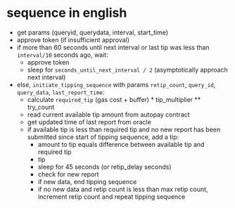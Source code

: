 # sequence in english
- get params (queryid, querydata, interval, start_time)
- approve token (if insufficient approval)
- if more than 60 seconds until next interval or last tip was less than `interval/10` seconds ago, wait:
  - approve token
  - sleep for `seconds_until_next_interval / 2` (asymptotically approach next interval)
- else, `initiate_tipping_sequence` with params `retip_count`, `query_id`, `query_data`, `last_report_time`:
  - calculate `required_tip` (gas cost + buffer) * tip_multiplier ** try_count
  - read current available tip amount from autopay contract
  - get updated time of last report from oracle
  - if available tip is less than required tip and no new report has been submitted since start of tipping sequence, add a tip:
    - amount to tip equals difference between available tip and required tip
    - tip
    - sleep for 45 seconds (or retip_delay seconds)
    - check for new report
    - if new data, end tipping sequence
    - if no new data and retip count is less than max retip count, increment retip count and repeat tipping sequence
